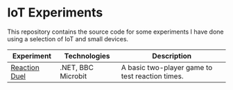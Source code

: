 # IoT Experiments

This repository contains the source code for some experiments I have done using a selection of IoT and small devices.

Experiment | Technologies | Description
--- | --- | ---
[Reaction Duel](reaction-duel/README.md) | .NET, BBC Microbit | A basic two-player game to test reaction times.